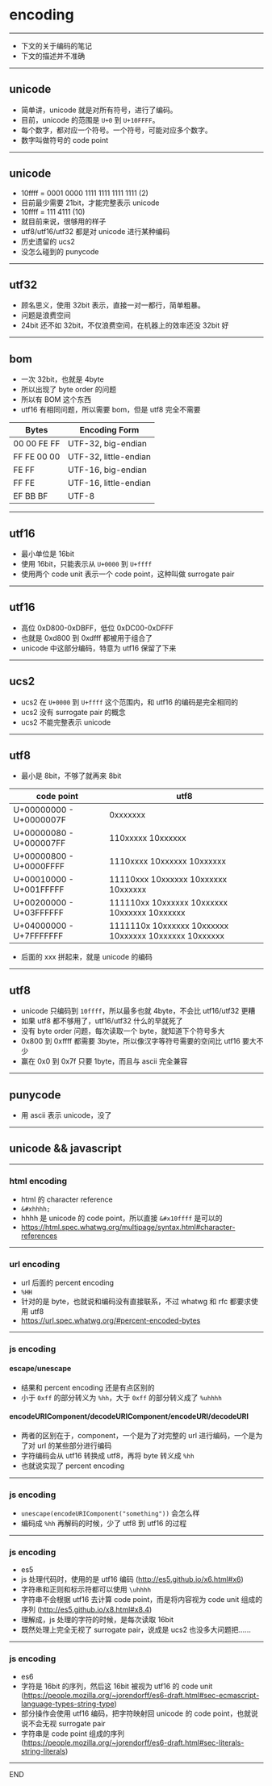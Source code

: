 # encoding

---

+ 下文的关于编码的笔记
+ 下文的描述并不准确

---

## unicode

+ 简单讲，unicode 就是对所有符号，进行了编码。
+ 目前，unicode 的范围是 `U+0` 到 `U+10FFFF`。
+ 每个数字，都对应一个符号。一个符号，可能对应多个数字。
+ 数字叫做符号的 code point

---

## unicode

+ 10ffff = 0001 0000 1111 1111 1111 1111 (2)
+ 目前最少需要 21bit，才能完整表示 unicode
+ 10ffff = 111 4111 (10)
+ 就目前来说，很够用的样子
+ utf8/utf16/utf32 都是对 unicode 进行某种编码
+ 历史遗留的 ucs2
+ 没怎么碰到的 punycode

---

## utf32

+ 顾名思义，使用 32bit 表示，直接一对一都行，简单粗暴。
+ 问题是浪费空间
+ 24bit 还不如 32bit，不仅浪费空间，在机器上的效率还没 32bit 好

---

## bom

+ 一次 32bit，也就是 4byte
+ 所以出现了 byte order 的问题
+ 所以有 BOM 这个东西
+ utf16 有相同问题，所以需要 bom，但是 utf8 完全不需要

| Bytes       | Encoding Form         |
| --          | --                    |
| 00 00 FE FF | UTF-32, big-endian    |
| FF FE 00 00 | UTF-32, little-endian |
| FE FF       | UTF-16, big-endian    |
| FF FE       | UTF-16, little-endian |
| EF BB BF    | UTF-8                 |

---

## utf16

+ 最小单位是 16bit
+ 使用 16bit，只能表示从 `U+0000` 到 `U+ffff`
+ 使用两个 code unit 表示一个 code point，这种叫做 surrogate pair

---

## utf16

+ 高位 0xD800-0xDBFF，低位 0xDC00-0xDFFF
+ 也就是 0xd800 到 0xdfff 都被用于组合了
+ unicode 中这部分编码，特意为 utf16 保留了下来

---

## ucs2

+ ucs2 在 `U+0000` 到 `U+ffff` 这个范围内，和 utf16 的编码是完全相同的
+ ucs2 没有 surrogate pair 的概念
+ ucs2 不能完整表示 unicode

---

## utf8

+ 最小是 8bit，不够了就再来 8bit

| code point              | utf8                                                  |
| --                      | --                                                    |
| U+00000000 - U+0000007F | 0xxxxxxx                                              |
| U+00000080 - U+000007FF | 110xxxxx 10xxxxxx                                     |
| U+00000800 - U+0000FFFF | 1110xxxx 10xxxxxx 10xxxxxx                            |
| U+00010000 - U+001FFFFF | 11110xxx 10xxxxxx 10xxxxxx 10xxxxxx                   |
| U+00200000 - U+03FFFFFF | 111110xx 10xxxxxx 10xxxxxx 10xxxxxx 10xxxxxx          |
| U+04000000 - U+7FFFFFFF | 1111110x 10xxxxxx 10xxxxxx 10xxxxxx 10xxxxxx 10xxxxxx |

+ 后面的 xxx 拼起来，就是 unicode 的编码

---

## utf8

+ unicode 只编码到 `10ffff`，所以最多也就 4byte，不会比 utf16/utf32 更糟
+ 如果 utf8 都不够用了，utf16/utf32 什么的早就死了
+ 没有 byte order 问题，每次读取一个 byte，就知道下个符号多大
+ 0x800 到 0xffff 都需要 3byte，所以像汉字等符号需要的空间比 utf16 要大不少
+ 赢在 0x0 到 0x7f 只要 1byte，而且与 ascii 完全兼容

---

## punycode

+ 用 ascii 表示 unicode，没了

---

## unicode && javascript

---

### html encoding

+ html 的 character reference
+ `&#xhhhh;`
+ hhhh 是 unicode 的 code point，所以直接 `&#x10ffff` 是可以的
+ https://html.spec.whatwg.org/multipage/syntax.html#character-references

---

### url encoding

+ url 后面的 percent encoding
+ `%HH`
+ 针对的是 byte，也就说和编码没有直接联系，不过 whatwg 和 rfc 都要求使用 utf8
+ https://url.spec.whatwg.org/#percent-encoded-bytes

---

### js encoding

#### escape/unescape

+ 结果和 percent encoding 还是有点区别的
+ 小于 `0xff` 的部分转义为 `%hh`，大于 `0xff` 的部分转义成了 `%uhhhh`

#### encodeURIComponent/decodeURIComponent/encodeURI/decodeURI

+ 两者的区别在于，component，一个是为了对完整的 url 进行编码，一个是为了对 url 的某些部分进行编码
+ 字符编码会从 utf16 转换成 utf8，再将 byte 转义成 `%hh`
+ 也就说实现了 percent encoding

---

### js encoding

+ `unescape(encodeURIComponent("something"))` 会怎么样
+ 编码成 `%hh` 再解码的时候，少了 utf8 到 utf16 的过程

---

### js encoding

+ es5
+ js 处理代码时，使用的是 utf16 编码 (http://es5.github.io/x6.html#x6)
+ 字符串和正则和标示符都可以使用 `\uhhhh`
+ 字符串不会根据 utf16 去计算 code point，而是将内容视为 code unit 组成的序列 (http://es5.github.io/x8.html#x8.4)
+ 理解成，js 处理的字符的时候，是每次读取 16bit
+ 既然处理上完全无视了 surrogate pair，说成是 ucs2 也没多大问题把……

---

### js encoding

+ es6
+ 字符是 16bit 的序列，然后这 16bit 被视为 utf16 的 code unit (https://people.mozilla.org/~jorendorff/es6-draft.html#sec-ecmascript-language-types-string-type)
+ 部分操作会使用 utf16 编码，把字符映射回 unicode 的 code point，也就说说不会无视 surrogate pair
+ 字符串是 code point 组成的序列 (https://people.mozilla.org/~jorendorff/es6-draft.html#sec-literals-string-literals)

---

END
